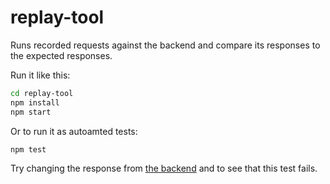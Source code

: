 # replay-tool

Runs recorded requests against the backend and compare its responses to the expected responses.

Run it like this:

```bash
cd replay-tool
npm install
npm start
```

Or to run it as autoamted tests:

```bash
npm test
```

Try changing the response from [the backend](../backend) and to see that this test fails.